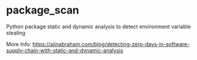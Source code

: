# package_scan
Python package static and dynamic analysis to detect environment variable stealing

More Info: https://ajinabraham.com/blog/detecting-zero-days-in-software-supply-chain-with-static-and-dynamic-analysis
